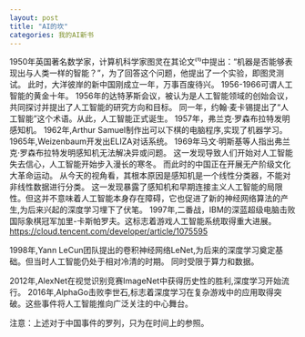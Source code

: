 ```yaml
---
layout: post
title: "AI的坎"
categories: 我的AI新书
---
```


​1950年英国著名数学家，计算机科学家图灵在其论文⁽¹⁾中提出：“机器是否能够表现出与人类一样的智能？”，为了回答这个问题，他提出了一个实验，即图灵测试。
此时，大洋彼岸的新中国刚成立一年，万事百废待兴。
1956-1966可谓人工智能的黄金十年。
1956年的达特茅斯会议，被认为是人工智能领域的创始会议，共同探讨并提出了人工智能的研究方向和目标。
同一年，约翰·麦卡锡提出了“人工智能”这个术语。从此，人工智能正式诞生。
1957年，弗兰克·罗森布拉特发明感知机。
1962年,Arthur Samuel制作出可以下棋的电脑程序,实现了机器学习。
1965年,Weizenbaum开发出ELIZA对话系统。
1969年马文·明斯基等人指出弗兰克·罗森布拉特发明感知机无法解决异或问题。
这一发现导致人们开始对人工智能失去信心，人工智能开始步入漫长的寒冬。
而此时的中国正在开展无产阶级文化大革命运动。
从今天的视角看，其根本原因是感知机是一个线性分类器，不能对非线性数据进行分类。
这一发现暴露了感知机和早期连接主义人工智能的局限性。但这并不意味着人工智能本身存在障碍，它也促进了新的神经网络算法的产生,为后来兴起的深度学习埋下了伏笔。
1997年,二番战，IBM的深蓝超级电脑击败国际象棋冠军加里-卡斯帕罗夫。这标志着游戏人工智能系统取得重大进展。
https://cloud.tencent.com/developer/article/1075595


1998年,Yann LeCun团队提出的卷积神经网络LeNet,为后来的深度学习奠定基础。但当时人工智能仍处于相对冷清的时期。
同时受限于算力和数据。


2012年,AlexNet在视觉识别竞赛ImageNet中获得历史性的胜利,深度学习开始流行。
2016年,AlphaGo击败李世石,标志着深度学习在复杂游戏中的应用取得突破。这些事件将人工智能推向广泛关注的中心舞台。


注意：上述对于中国事件的罗列，只为在时间上的参照。
